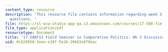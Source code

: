 ```yaml
---
content_type: resource
description: 'This resource file contains information regarding week 3 discussion
  questions. '
file: https://ol-ocw-studio-app-qa.s3.amazonaws.com/courses/17-588-field-seminar-in-comparative-politics-fall-2013/0c6209583eeee28f5e2628602e078eac_MIT17_588F13_Week3Question.pdf
file_type: application/pdf
resourcetype: Document
title: '17.588F13 Field Seminar in Comparative Politics: Wk 3 Discussion Questions'
uid: 0c620958-3eee-e28f-5e26-28602e078eac
---
```

